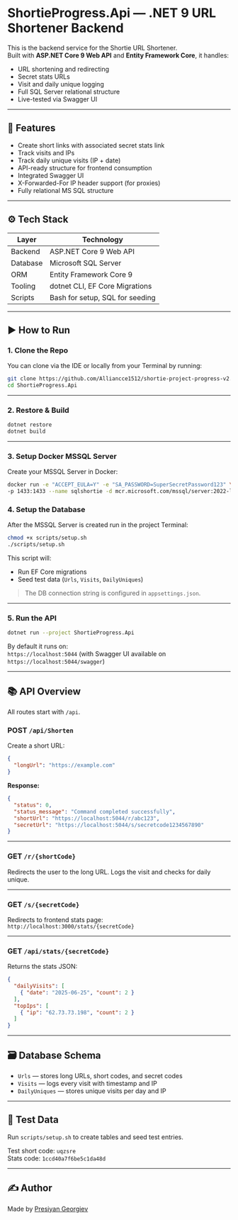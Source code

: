 # ShortieProgress.Api — .NET 9 URL Shortener Backend

This is the backend service for the Shortie URL Shortener.  
Built with **ASP.NET Core 9 Web API** and **Entity Framework Core**, it handles:

- URL shortening and redirecting
- Secret stats URLs
- Visit and daily unique logging
- Full SQL Server relational structure
- Live-tested via Swagger UI

---

## 🚀 Features

- Create short links with associated secret stats link
- Track visits and IPs
- Track daily unique visits (IP + date)
- API-ready structure for frontend consumption
- Integrated Swagger UI
- X-Forwarded-For IP header support (for proxies)
- Fully relational MS SQL structure

---

## ⚙️ Tech Stack

| Layer     | Technology                 |
|-----------|-----------------------------|
| Backend   | ASP.NET Core 9 Web API      |
| Database  | Microsoft SQL Server        |
| ORM       | Entity Framework Core 9     |
| Tooling   | dotnet CLI, EF Core Migrations |
| Scripts   | Bash for setup, SQL for seeding |

---

## ▶️ How to Run

### 1. Clone the Repo

You can clone via the IDE or locally from your Terminal by running:

```bash
git clone https://github.com/Alliancce1512/shortie-project-progress-v2.git
cd ShortieProgress.Api
```

---

### 2. Restore & Build

```bash
dotnet restore
dotnet build
```

---

### 3. Setup Docker MSSQL Server

Create your MSSQL Server in Docker:

```bash
docker run -e "ACCEPT_EULA=Y" -e "SA_PASSWORD=SuperSecretPassword123" \
-p 1433:1433 --name sqlshortie -d mcr.microsoft.com/mssql/server:2022-latest
```

### 4. Setup the Database

After the MSSQL Server is created run in the project Terminal:

```bash
chmod +x scripts/setup.sh
./scripts/setup.sh
```

This script will:
- Run EF Core migrations
- Seed test data (`Urls`, `Visits`, `DailyUniques`)

> The DB connection string is configured in `appsettings.json`.

---

### 5. Run the API

```bash
dotnet run --project ShortieProgress.Api
```

By default it runs on:  
`https://localhost:5044` (with Swagger UI available on `https://localhost:5044/swagger`)

---

## 📚 API Overview

All routes start with `/api`.

### POST `/api/Shorten`

Create a short URL:

```json
{
  "longUrl": "https://example.com"
}
```

**Response:**

```json
{
  "status": 0,
  "status_message": "Command completed successfully",
  "shortUrl": "https://localhost:5044/r/abc123",
  "secretUrl": "https://localhost:5044/s/secretcode1234567890"
}
```

---

### GET `/r/{shortCode}`

Redirects the user to the long URL. Logs the visit and checks for daily unique.

---

### GET `/s/{secretCode}`

Redirects to frontend stats page:  
`http://localhost:3000/stats/{secretCode}`

---

### GET `/api/stats/{secretCode}`

Returns the stats JSON:

```json
{
  "dailyVisits": [
    { "date": "2025-06-25", "count": 2 }
  ],
  "topIps": [
    { "ip": "62.73.73.198", "count": 2 }
  ]
}
```

---

## 🗃️ Database Schema

- `Urls` — stores long URLs, short codes, and secret codes
- `Visits` — logs every visit with timestamp and IP
- `DailyUniques` — stores unique visits per day and IP

---

## 🧪 Test Data

Run `scripts/setup.sh` to create tables and seed test entries.

Test short code: `uqzsre`  
Stats code: `1ccd40a7f6be5c1da48d`

---

## ✍️ Author

Made by [Presiyan Georgiev](https://www.linkedin.com/in/presiyan-georgiev/)